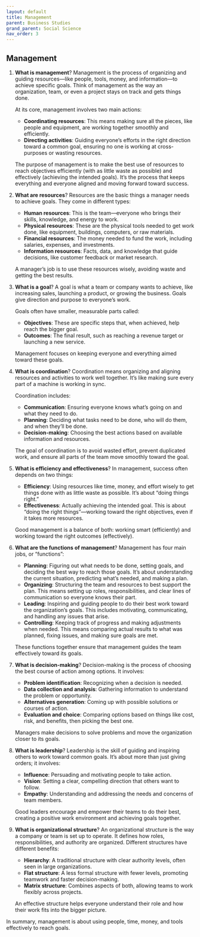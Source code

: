 ```yaml
---
layout: default
title: Management
parent: Business Studies
grand_parent: Social Science
nav_order: 3
---
```


## Management

1. **What is management**? Management is the process of organizing and guiding resources—like people, tools, money, and information—to achieve specific goals. Think of management as the way an organization, team, or even a project stays on track and gets things done. 

    At its core, management involves two main actions:
    - **Coordinating resources**: This means making sure all the pieces, like people and equipment, are working together smoothly and efficiently.
    - **Directing activities**: Guiding everyone’s efforts in the right direction toward a common goal, ensuring no one is working at cross-purposes or wasting resources.

    The purpose of management is to make the best use of resources to reach objectives efficiently (with as little waste as possible) and effectively (achieving the intended goals). It’s the process that keeps everything and everyone aligned and moving forward toward success.

2. **What are resources**? Resources are the basic things a manager needs to achieve goals. They come in different types:

    - **Human resources**: This is the team—everyone who brings their skills, knowledge, and energy to work.
    - **Physical resources**: These are the physical tools needed to get work done, like equipment, buildings, computers, or raw materials.
    - **Financial resources**: The money needed to fund the work, including salaries, expenses, and investments.
    - **Information resources**: Facts, data, and knowledge that guide decisions, like customer feedback or market research.

    A manager’s job is to use these resources wisely, avoiding waste and getting the best results.

3. **What is a goal**? A goal is what a team or company wants to achieve, like increasing sales, launching a product, or growing the business. Goals give direction and purpose to everyone’s work. 

    Goals often have smaller, measurable parts called:
    - **Objectives**: These are specific steps that, when achieved, help reach the bigger goal.
    - **Outcomes**: The final result, such as reaching a revenue target or launching a new service.

    Management focuses on keeping everyone and everything aimed toward these goals.

4. **What is coordination**? Coordination means organizing and aligning resources and activities to work well together. It’s like making sure every part of a machine is working in sync.

    Coordination includes:
    - **Communication**: Ensuring everyone knows what’s going on and what they need to do.
    - **Planning**: Deciding what tasks need to be done, who will do them, and when they’ll be done.
    - **Decision-making**: Choosing the best actions based on available information and resources.

    The goal of coordination is to avoid wasted effort, prevent duplicated work, and ensure all parts of the team move smoothly toward the goal.

5. **What is efficiency and effectiveness**? In management, success often depends on two things:

    - **Efficiency**: Using resources like time, money, and effort wisely to get things done with as little waste as possible. It’s about “doing things right.”
    - **Effectiveness**: Actually achieving the intended goal. This is about “doing the right things”—working toward the right objectives, even if it takes more resources.

    Good management is a balance of both: working smart (efficiently) and working toward the right outcomes (effectively).

6. **What are the functions of management**? Management has four main jobs, or “functions”:

    - **Planning**: Figuring out what needs to be done, setting goals, and deciding the best way to reach those goals. It’s about understanding the current situation, predicting what’s needed, and making a plan.
    - **Organizing**: Structuring the team and resources to best support the plan. This means setting up roles, responsibilities, and clear lines of communication so everyone knows their part.
    - **Leading**: Inspiring and guiding people to do their best work toward the organization’s goals. This includes motivating, communicating, and handling any issues that arise.
    - **Controlling**: Keeping track of progress and making adjustments when needed. This means comparing actual results to what was planned, fixing issues, and making sure goals are met.

    These functions together ensure that management guides the team effectively toward its goals.

7. **What is decision-making**? Decision-making is the process of choosing the best course of action among options. It involves:

    - **Problem identification**: Recognizing when a decision is needed.
    - **Data collection and analysis**: Gathering information to understand the problem or opportunity.
    - **Alternatives generation**: Coming up with possible solutions or courses of action.
    - **Evaluation and choice**: Comparing options based on things like cost, risk, and benefits, then picking the best one.

    Managers make decisions to solve problems and move the organization closer to its goals.

8. **What is leadership**? Leadership is the skill of guiding and inspiring others to work toward common goals. It’s about more than just giving orders; it involves:

    - **Influence**: Persuading and motivating people to take action.
    - **Vision**: Setting a clear, compelling direction that others want to follow.
    - **Empathy**: Understanding and addressing the needs and concerns of team members.

    Good leaders encourage and empower their teams to do their best, creating a positive work environment and achieving goals together.

9. **What is organizational structure**? An organizational structure is the way a company or team is set up to operate. It defines how roles, responsibilities, and authority are organized. Different structures have different benefits:

    - **Hierarchy**: A traditional structure with clear authority levels, often seen in large organizations.
    - **Flat structure**: A less formal structure with fewer levels, promoting teamwork and faster decision-making.
    - **Matrix structure**: Combines aspects of both, allowing teams to work flexibly across projects.

    An effective structure helps everyone understand their role and how their work fits into the bigger picture.

In summary, management is about using people, time, money, and tools effectively to reach goals.

